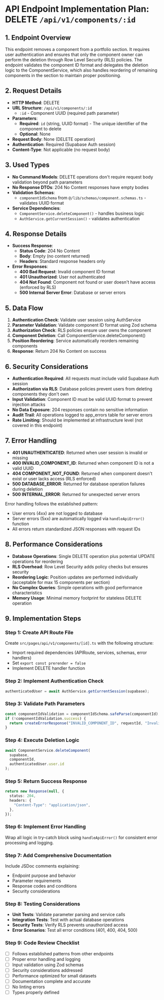# API Endpoint Implementation Plan: DELETE `/api/v1/components/:id`

## 1. Endpoint Overview
This endpoint removes a component from a portfolio section. It requires user authentication and ensures that only the component owner can perform the deletion through Row Level Security (RLS) policies. The endpoint validates the component ID format and delegates the deletion logic to the ComponentService, which also handles reordering of remaining components in the section to maintain proper positioning.

## 2. Request Details
- **HTTP Method**: DELETE
- **URL Structure**: `/api/v1/components/:id`
  - `:id` - Component UUID (required path parameter)
- **Parameters**:
  - **Required**: `id` (string, UUID format) - The unique identifier of the component to delete
  - **Optional**: None
- **Request Body**: None (DELETE operation)
- **Authentication**: Required (Supabase Auth session)
- **Content-Type**: Not applicable (no request body)

## 3. Used Types
- **No Command Models**: DELETE operations don't require request body validation beyond path parameters
- **No Response DTOs**: 204 No Content responses have empty bodies
- **Validation Schemas**:
  - `componentIdSchema` from `@/lib/schemas/component.schemas.ts` - validates UUID format
- **Service Dependencies**:
  - `ComponentService.deleteComponent()` - handles business logic
  - `AuthService.getCurrentSession()` - validates authentication

## 4. Response Details
- **Success Response**:
  - **Status Code**: 204 No Content
  - **Body**: Empty (no content returned)
  - **Headers**: Standard response headers only
- **Error Responses**:
  - **400 Bad Request**: Invalid component ID format
  - **401 Unauthorized**: User not authenticated
  - **404 Not Found**: Component not found or user doesn't have access (enforced by RLS)
  - **500 Internal Server Error**: Database or server errors

## 5. Data Flow
1. **Authentication Check**: Validate user session using AuthService
2. **Parameter Validation**: Validate component ID format using Zod schema
3. **Authorization Check**: RLS policies ensure user owns the component
4. **Component Deletion**: Call ComponentService.deleteComponent()
5. **Position Reordering**: Service automatically reorders remaining components
6. **Response**: Return 204 No Content on success

## 6. Security Considerations
- **Authentication Required**: All requests must include valid Supabase Auth session
- **Authorization via RLS**: Database policies prevent users from deleting components they don't own
- **Input Validation**: Component ID must be valid UUID format to prevent injection attacks
- **No Data Exposure**: 204 responses contain no sensitive information
- **Audit Trail**: All operations logged to app_errors table for server errors
- **Rate Limiting**: Should be implemented at infrastructure level (not covered in this endpoint)

## 7. Error Handling
- **401 UNAUTHENTICATED**: Returned when user session is invalid or missing
- **400 INVALID_COMPONENT_ID**: Returned when component ID is not a valid UUID
- **404 COMPONENT_NOT_FOUND**: Returned when component doesn't exist or user lacks access (RLS enforced)
- **500 DATABASE_ERROR**: Returned for database operation failures during deletion
- **500 INTERNAL_ERROR**: Returned for unexpected server errors

Error handling follows the established pattern:
- User errors (4xx) are not logged to database
- Server errors (5xx) are automatically logged via `handleApiError()` function
- All errors return standardized JSON responses with request IDs

## 8. Performance Considerations
- **Database Operations**: Single DELETE operation plus potential UPDATE operations for reordering
- **RLS Overhead**: Row Level Security adds policy checks but ensures security
- **Reordering Logic**: Position updates are performed individually (acceptable for max 15 components per section)
- **No Complex Queries**: Simple operations with good performance characteristics
- **Memory Usage**: Minimal memory footprint for stateless DELETE operation

## 9. Implementation Steps

### Step 1: Create API Route File
Create `src/pages/api/v1/components/[id].ts` with the following structure:
- Import required dependencies (APIRoute, services, schemas, error handlers)
- Set `export const prerender = false`
- Implement DELETE handler function

### Step 2: Implement Authentication Check
```typescript
authenticatedUser = await AuthService.getCurrentSession(supabase);
```

### Step 3: Validate Path Parameters
```typescript
const componentIdValidation = componentIdSchema.safeParse(componentId);
if (!componentIdValidation.success) {
  return createErrorResponse("INVALID_COMPONENT_ID", requestId, "Invalid component ID format");
}
```

### Step 4: Execute Deletion Logic
```typescript
await ComponentService.deleteComponent(
  supabase,
  componentId,
  authenticatedUser.user.id
);
```

### Step 5: Return Success Response
```typescript
return new Response(null, {
  status: 204,
  headers: {
    "Content-Type": "application/json",
  },
});
```

### Step 6: Implement Error Handling
Wrap all logic in try-catch block using `handleApiError()` for consistent error processing and logging.

### Step 7: Add Comprehensive Documentation
Include JSDoc comments explaining:
- Endpoint purpose and behavior
- Parameter requirements
- Response codes and conditions
- Security considerations

### Step 8: Testing Considerations
- **Unit Tests**: Validate parameter parsing and service calls
- **Integration Tests**: Test with actual database operations
- **Security Tests**: Verify RLS prevents unauthorized access
- **Error Scenarios**: Test all error conditions (401, 400, 404, 500)

### Step 9: Code Review Checklist
- [ ] Follows established patterns from other endpoints
- [ ] Proper error handling and logging
- [ ] Input validation using Zod schemas
- [ ] Security considerations addressed
- [ ] Performance optimized for small datasets
- [ ] Documentation complete and accurate
- [ ] No linting errors
- [ ] Types properly defined
